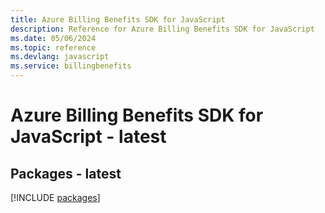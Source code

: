 ```yaml
---
title: Azure Billing Benefits SDK for JavaScript
description: Reference for Azure Billing Benefits SDK for JavaScript
ms.date: 05/06/2024
ms.topic: reference
ms.devlang: javascript
ms.service: billingbenefits
---
```

# Azure Billing Benefits SDK for JavaScript - latest
## Packages - latest
[!INCLUDE [packages](billing-benefits-index.md)]